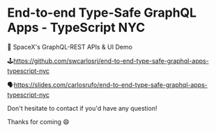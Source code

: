 # End-to-end Type-Safe GraphQL Apps - TypeScript NYC
🚀 SpaceX's GraphQL-REST APIs &amp; UI Demo

🕹https://github.com/swcarlosrj/end-to-end-type-safe-graphql-apps-typescript-nyc

🗣https://slides.com/carlosrufo/end-to-end-type-safe-graphql-apps-typescript-nyc

Don't hesitate to contact if you'd have any question!

Thanks for coming 😄
